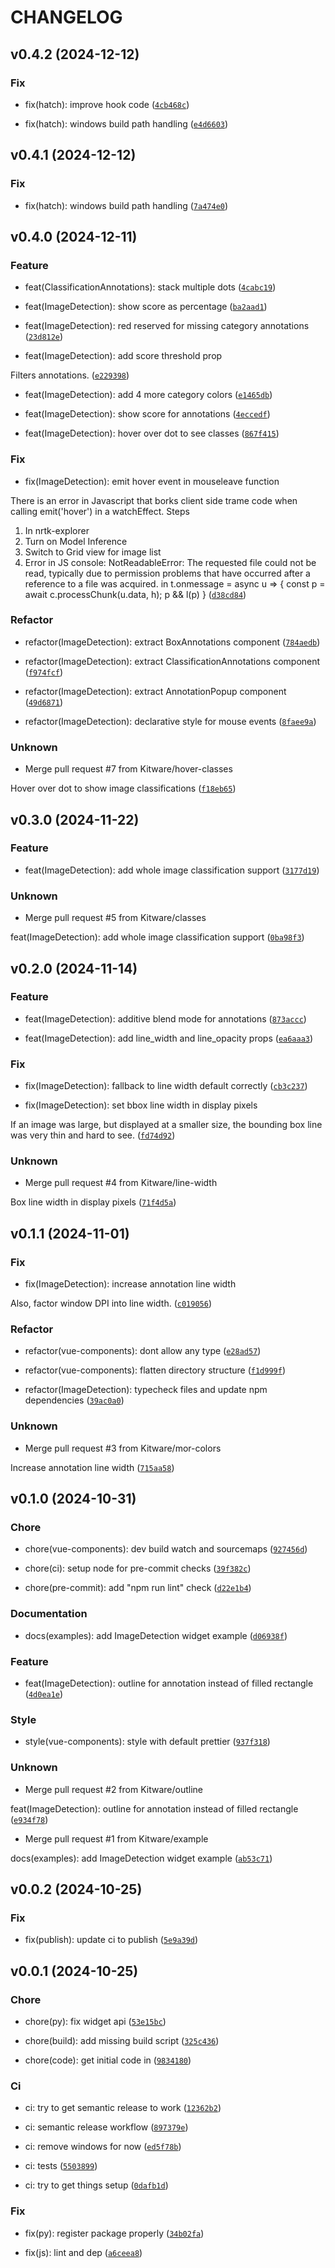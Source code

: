 # CHANGELOG



## v0.4.2 (2024-12-12)

### Fix

* fix(hatch): improve hook code ([`4cb468c`](https://github.com/Kitware/trame-annotations/commit/4cb468c2f3ce90f192c93f9515025fe9e848609a))

* fix(hatch): windows build path handling ([`e4d6603`](https://github.com/Kitware/trame-annotations/commit/e4d660349a4d0dfc6ba8ace5eef1c022d4f7cf9f))


## v0.4.1 (2024-12-12)

### Fix

* fix(hatch): windows build path handling ([`7a474e0`](https://github.com/Kitware/trame-annotations/commit/7a474e0beb2fb72fc0ddcbe3c796a3361d873016))


## v0.4.0 (2024-12-11)

### Feature

* feat(ClassificationAnnotations): stack multiple dots ([`4cabc19`](https://github.com/Kitware/trame-annotations/commit/4cabc1997d06545baa7ae87b5909a0a378d8bf03))

* feat(ImageDetection): show score as percentage ([`ba2aad1`](https://github.com/Kitware/trame-annotations/commit/ba2aad1fbeed5b262e9beeb8411640d765f1e2aa))

* feat(ImageDetection): red reserved for missing category annotations ([`23d812e`](https://github.com/Kitware/trame-annotations/commit/23d812e77b4469cf010837f2c8ea0ab87955ee01))

* feat(ImageDetection): add score threshold prop

Filters annotations. ([`e229398`](https://github.com/Kitware/trame-annotations/commit/e2293988c2c33bd1804c1514dc2024854490a869))

* feat(ImageDetection): add 4 more category colors ([`e1465db`](https://github.com/Kitware/trame-annotations/commit/e1465dbeafc3a617a249d8d0e8ba409e36d1c476))

* feat(ImageDetection): show score for annotations ([`4eccedf`](https://github.com/Kitware/trame-annotations/commit/4eccedfb0fe33cc2841c41564ae62aaea76a1a6c))

* feat(ImageDetection): hover over dot to see classes ([`867f415`](https://github.com/Kitware/trame-annotations/commit/867f415c2edc5fb59aec01d8660ae99f6e82e8ba))

### Fix

* fix(ImageDetection): emit hover event in mouseleave function

There is an error in Javascript that borks client side trame code
when calling emit(&#39;hover&#39;) in a watchEffect.  Steps
1. In nrtk-explorer
2. Turn on Model Inference
3. Switch to Grid view for image list
4. Error in JS console:
NotReadableError: The requested file could not be read, typically due to permission problems that have occurred after a reference to a file was acquired.
in
t.onmessage = async u =&gt; {
        const p = await c.processChunk(u.data, h);
        p &amp;&amp; l(p)
    } ([`d38cd84`](https://github.com/Kitware/trame-annotations/commit/d38cd84c7f4777cd43b4e6ef70221d2f5ccb90c4))

### Refactor

* refactor(ImageDetection): extract BoxAnnotations component ([`784aedb`](https://github.com/Kitware/trame-annotations/commit/784aedb4f986bfd57b0bff61f1eb4c66d4dfa4ba))

* refactor(ImageDetection): extract ClassificationAnnotations component ([`f974fcf`](https://github.com/Kitware/trame-annotations/commit/f974fcfe15b99a3e3e13abd4560f7a311b54b621))

* refactor(ImageDetection): extract AnnotationPopup component ([`49d6871`](https://github.com/Kitware/trame-annotations/commit/49d6871cc21026979903525e57570e94537f910d))

* refactor(ImageDetection): declarative style for mouse events ([`8faee9a`](https://github.com/Kitware/trame-annotations/commit/8faee9a2690bee984853a32e383bc7b728464ad4))

### Unknown

* Merge pull request #7 from Kitware/hover-classes

Hover over dot to show image classifications ([`f18eb65`](https://github.com/Kitware/trame-annotations/commit/f18eb656496ce862122123d2f0ca38937a325627))


## v0.3.0 (2024-11-22)

### Feature

* feat(ImageDetection): add whole image classification support ([`3177d19`](https://github.com/Kitware/trame-annotations/commit/3177d19327947fd8f91927bbec14767ce1f4236a))

### Unknown

* Merge pull request #5 from Kitware/classes

feat(ImageDetection): add whole image classification support ([`0ba98f3`](https://github.com/Kitware/trame-annotations/commit/0ba98f33515ba4dcd0205a95740d385430b0b25e))


## v0.2.0 (2024-11-14)

### Feature

* feat(ImageDetection): additive blend mode for annotations ([`873accc`](https://github.com/Kitware/trame-annotations/commit/873accc072760681dfb9ad9ae4fcce9e980dc25e))

* feat(ImageDetection): add line_width and line_opacity props ([`ea6aaa3`](https://github.com/Kitware/trame-annotations/commit/ea6aaa303f388a7e461d3c0aab7dcf1ac9dafaa2))

### Fix

* fix(ImageDetection): fallback to line width default correctly ([`cb3c237`](https://github.com/Kitware/trame-annotations/commit/cb3c237529740a420ecb97046ef5a6ec750c834e))

* fix(ImageDetection): set bbox line width in display pixels

If an image was large, but displayed at a smaller size,
the bounding box line was very thin and hard to see. ([`fd74d92`](https://github.com/Kitware/trame-annotations/commit/fd74d92c5a6c88725de37708b9a2f5a702e59731))

### Unknown

* Merge pull request #4 from Kitware/line-width

Box line width in display pixels ([`71f4d5a`](https://github.com/Kitware/trame-annotations/commit/71f4d5aa8640f580c1a1399bb8d9c6f7e1bf34d8))


## v0.1.1 (2024-11-01)

### Fix

* fix(ImageDetection): increase annotation line width

Also, factor window DPI into line width. ([`c019056`](https://github.com/Kitware/trame-annotations/commit/c019056be5793074bb196e6224a543bbcbc7d086))

### Refactor

* refactor(vue-components): dont allow any type ([`e28ad57`](https://github.com/Kitware/trame-annotations/commit/e28ad57e16910e9eab7fae137b0e04189dcff506))

* refactor(vue-components): flatten directory structure ([`f1d999f`](https://github.com/Kitware/trame-annotations/commit/f1d999fa52061eb380dec55f8130ebc8ebeb6c98))

* refactor(ImageDetection): typecheck files and update npm dependencies ([`39ac0a0`](https://github.com/Kitware/trame-annotations/commit/39ac0a081ea5e131e0d5d2813dd44811e25d592e))

### Unknown

* Merge pull request #3 from Kitware/mor-colors

Increase annotation line width ([`715aa58`](https://github.com/Kitware/trame-annotations/commit/715aa58e9a51fb3d33ecb63987c54c19f79cfd27))


## v0.1.0 (2024-10-31)

### Chore

* chore(vue-components): dev build watch and sourcemaps ([`927456d`](https://github.com/Kitware/trame-annotations/commit/927456d8428da918692411bca4476485219b1cbb))

* chore(ci): setup node for pre-commit checks ([`39f382c`](https://github.com/Kitware/trame-annotations/commit/39f382c29c3c4428f9b71351c7608f249b9f6521))

* chore(pre-commit): add &#34;npm run lint&#34; check ([`d22e1b4`](https://github.com/Kitware/trame-annotations/commit/d22e1b487f302a70b19256104cc7f095e8a49444))

### Documentation

* docs(examples): add ImageDetection widget example ([`d06938f`](https://github.com/Kitware/trame-annotations/commit/d06938f1387bca22640441da7711a5cdd5b768e1))

### Feature

* feat(ImageDetection): outline for annotation instead of filled rectangle ([`4d0ea1e`](https://github.com/Kitware/trame-annotations/commit/4d0ea1e9b181c9e62c9ccaaa7dd8455d5cfa7b3b))

### Style

* style(vue-components): style with default prettier ([`937f318`](https://github.com/Kitware/trame-annotations/commit/937f31897402d57592d1abe08f7c0816c2f9fa8c))

### Unknown

* Merge pull request #2 from Kitware/outline

feat(ImageDetection): outline for annotation instead of filled rectangle ([`e934f78`](https://github.com/Kitware/trame-annotations/commit/e934f78851a92f8381365c1c16bb59348ce01483))

* Merge pull request #1 from Kitware/example

docs(examples): add ImageDetection widget example ([`ab53c71`](https://github.com/Kitware/trame-annotations/commit/ab53c71ae22f84351b0090164dccbc55f2aba0b4))


## v0.0.2 (2024-10-25)

### Fix

* fix(publish): update ci to publish ([`5e9a39d`](https://github.com/Kitware/trame-annotations/commit/5e9a39d6cdffbab39ab173be2b7ab94b7db51657))


## v0.0.1 (2024-10-25)

### Chore

* chore(py): fix widget api ([`53e15bc`](https://github.com/Kitware/trame-annotations/commit/53e15bc60ec6afb3def031b7568bdfb020ea6c48))

* chore(build): add missing build script ([`325c436`](https://github.com/Kitware/trame-annotations/commit/325c43639254904a7fb94edcd55189ae1e7bd382))

* chore(code): get initial code in ([`9834180`](https://github.com/Kitware/trame-annotations/commit/98341806d8f10f5e665df3984c590b07fc484242))

### Ci

* ci: try to get semantic release to work ([`12362b2`](https://github.com/Kitware/trame-annotations/commit/12362b2afa4967174640c03ed401cd857ee5da96))

* ci: semantic release workflow ([`897379e`](https://github.com/Kitware/trame-annotations/commit/897379e0fea86a83abdaf7ca69c8296a04da708d))

* ci: remove windows for now ([`ed5f78b`](https://github.com/Kitware/trame-annotations/commit/ed5f78b93fd9bcde203e4e7c0fd0ca85dcd125b6))

* ci: tests ([`5503899`](https://github.com/Kitware/trame-annotations/commit/5503899679edcf610707dfe9976268af5a972aa5))

* ci: try to get things setup ([`0dafb1d`](https://github.com/Kitware/trame-annotations/commit/0dafb1d773ef0ca54051aceae84dc6a4a0da7373))

### Fix

* fix(py): register package properly ([`34b02fa`](https://github.com/Kitware/trame-annotations/commit/34b02fa26439b1358b843e9c5aab6830fa3b8d37))

* fix(js): lint and dep ([`a6ceea8`](https://github.com/Kitware/trame-annotations/commit/a6ceea869e10850b3ebb9f14b032f8ac9aae95c4))
